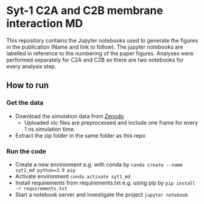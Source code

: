 # Syt-1 C2A and C2B membrane interaction MD

This repository contains the Jupyter notebooks used to generate the figures in the publication (Name and link to follow).
The jupyter notebooks are labelled in reference to the numbering of the paper figures.
Analyses were performed separately for C2A and C2B so there are two notebooks for every analysis step.

## How to run

### Get the data

* Download the simulation data from [Zenodo](https://zenodo.org/doi/10.5281/zenodo.10478555)
   * Uploaded xtc files are preprocessed and include one frame for every 1 ns simulation time. 
* Extract the zip folder in the same folder as this repo

### Run the code
* Create a new environment e.g. with conda by ```conda create --name syt1_md python=3.9 pip```
* Activate environment ```conda activate syt1_md```
* Install requirements from requirements.txt e.g. using pip by ```pip install -r requirements.txt```
* Start a notebook server and investigate the project ```jupyter notebook```
